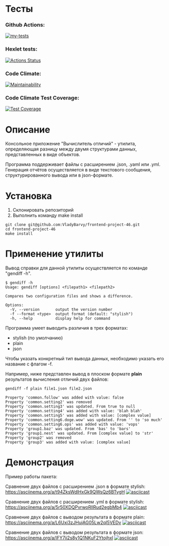 # Тесты

### Github Actions:
[![my-tests](https://github.com/VladyBarvy/frontend-project-46/actions/workflows/testing.yml/badge.svg)](https://github.com/VladyBarvy/frontend-project-46/actions/workflows/testing.yml)

### Hexlet tests:
[![Actions Status](https://github.com/VladyBarvy/frontend-project-46/workflows/hexlet-check/badge.svg)](https://github.com/VladyBarvy/frontend-project-46/actions)

### Code Climate:
[![Maintainability](https://api.codeclimate.com/v1/badges/e3ab236d6f8f84f302fb/maintainability)](https://codeclimate.com/github/VladyBarvy/frontend-project-46/maintainability)

### Code Climate Test Coverage:
[![Test Coverage](https://api.codeclimate.com/v1/badges/4b558dec7ce816334c44/test_coverage)](https://codeclimate.com/github/VladyBarvy/frontend-project-46/test_coverage)


# Описание
Консольное приложение "Вычислитель отличий" - утилита, определяющая разницу между двумя структурами данных, представленных в виде объектов.

Программа поддерживает файлы с расширением .json, .yaml или .yml. 
Генерация отчётов осуществляется в виде текстового сообщения, структурированного вывода или в json-формате.


# Установка
<ol>
    <li>Склонировать репозиторий</li>
    <li>Выполнить команду make install</li>
</ol>

```
git clone git@github.com:VladyBarvy/frontend-project-46.git
cd frontend-project-46
make install
```



# Применение утилиты

Вывод справки для данной утилиты осуществляется по команде "gendiff -h".

```
$ gendiff -h
Usage: gendiff [options] <filepath1> <filepath2>

Compares two configuration files and shows a difference.

Options:
  -V, --version       output the version number
  -f --format <type>  output format (default: "stylish")
  -h, --help          display help for command
```

Программа умеет выводить различия в трех форматах:
* stylish (по умолчанию)
* plain
* json


Чтобы указать конкретный тип вывода данных, необходимо указать его название с флагом -f.

Например, ниже представлен вывод в плоском формате **plain** результатов вычисления отличий двух файлов:

```
gendiff -f plain file1.json file2.json

Property 'common.follow' was added with value: false
Property 'common.setting2' was removed
Property 'common.setting3' was updated. From true to null
Property 'common.setting4' was added with value: 'blah blah'
Property 'common.setting5' was added with value: [complex value]
Property 'common.setting6.doge.wow' was updated. From '' to 'so much'
Property 'common.setting6.ops' was added with value: 'vops'
Property 'group1.baz' was updated. From 'bas' to 'bars'
Property 'group1.nest' was updated. From [complex value] to 'str'
Property 'group2' was removed
Property 'group3' was added with value: [complex value]
```



# Демонстрация

Пример работы пакета:

Сравнение двух файлов с расширением .json в формате stylish:
https://asciinema.org/a/t94ZksWdlHxGk9QWsQz6BTvgH
[![asciicast](https://asciinema.org/a/t94ZksWdlHxGk9QWsQz6BTvgH.svg)](https://asciinema.org/a/t94ZksWdlHxGk9QWsQz6BTvgH)

Сравнение двух файлов с расширением .yml в формате stylish:
https://asciinema.org/a/5r50XDQPvrwoRllRud2egbMb4
[![asciicast](https://asciinema.org/a/5r50XDQPvrwoRllRud2egbMb4.svg)](https://asciinema.org/a/5r50XDQPvrwoRllRud2egbMb4)

Сравнение двух файлов с выводом результата в формате plain:
https://asciinema.org/a/L6Uxi3zJHujAG05Lw2qI5VEDv
[![asciicast](https://asciinema.org/a/L6Uxi3zJHujAG05Lw2qI5VEDv.svg)](https://asciinema.org/a/L6Uxi3zJHujAG05Lw2qI5VEDv)

Сравнение двух файлов с выводом результата в формате json:
https://asciinema.org/a/IFY7ii2s8y1Q1NKuF2Ytojhxl
[![asciicast](https://asciinema.org/a/IFY7ii2s8y1Q1NKuF2Ytojhxl.svg)](https://asciinema.org/a/IFY7ii2s8y1Q1NKuF2Ytojhxl)
